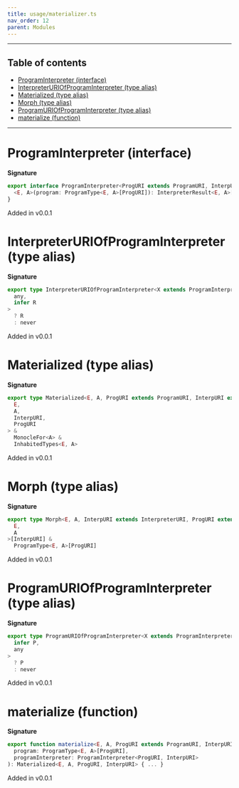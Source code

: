 ```yaml
---
title: usage/materializer.ts
nav_order: 12
parent: Modules
---
```


---

<h2 class="text-delta">Table of contents</h2>

- [ProgramInterpreter (interface)](#programinterpreter-interface)
- [InterpreterURIOfProgramInterpreter (type alias)](#interpreteruriofprograminterpreter-type-alias)
- [Materialized (type alias)](#materialized-type-alias)
- [Morph (type alias)](#morph-type-alias)
- [ProgramURIOfProgramInterpreter (type alias)](#programuriofprograminterpreter-type-alias)
- [materialize (function)](#materialize-function)

---

# ProgramInterpreter (interface)

**Signature**

```ts
export interface ProgramInterpreter<ProgURI extends ProgramURI, InterpURI extends InterpreterURI> {
  <E, A>(program: ProgramType<E, A>[ProgURI]): InterpreterResult<E, A>[InterpURI]
}
```

Added in v0.0.1

# InterpreterURIOfProgramInterpreter (type alias)

**Signature**

```ts
export type InterpreterURIOfProgramInterpreter<X extends ProgramInterpreter<any, any>> = X extends ProgramInterpreter<
  any,
  infer R
>
  ? R
  : never
```

Added in v0.0.1

# Materialized (type alias)

**Signature**

```ts
export type Materialized<E, A, ProgURI extends ProgramURI, InterpURI extends InterpreterURI> = Morph<
  E,
  A,
  InterpURI,
  ProgURI
> &
  MonocleFor<A> &
  InhabitedTypes<E, A>
```

Added in v0.0.1

# Morph (type alias)

**Signature**

```ts
export type Morph<E, A, InterpURI extends InterpreterURI, ProgURI extends ProgramURI> = InterpreterResult<
  E,
  A
>[InterpURI] &
  ProgramType<E, A>[ProgURI]
```

Added in v0.0.1

# ProgramURIOfProgramInterpreter (type alias)

**Signature**

```ts
export type ProgramURIOfProgramInterpreter<X extends ProgramInterpreter<any, any>> = X extends ProgramInterpreter<
  infer P,
  any
>
  ? P
  : never
```

Added in v0.0.1

# materialize (function)

**Signature**

```ts
export function materialize<E, A, ProgURI extends ProgramURI, InterpURI extends InterpreterURI>(
  program: ProgramType<E, A>[ProgURI],
  programInterpreter: ProgramInterpreter<ProgURI, InterpURI>
): Materialized<E, A, ProgURI, InterpURI> { ... }
```

Added in v0.0.1
